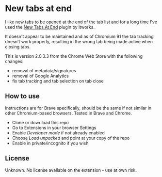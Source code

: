# New tabs at end

I like new tabs to be opened at the end of the tab list and for a long
time I've used the [New Tabs At End](https://chrome.google.com/webstore/detail/new-tabs-at-end/bgogjfbkjgjhonhikkkflpkgpcpfljoa)
plugin by itworks.

It doesn't appear to be maintained and as of Chromium 91 the tab
tracking doesn't work properly, resulting in the wrong tab being made
active when closing tabs.

This is version 2.0.3.3 from the Chrome Web Store with the following
changes:

- removal of metadata/signatures
- removal of Google Analytics
- fix tab tracking and tab selection on tab close

## How to use

Instructions are for Brave specifically, should be the same if not
similar in other Chromium-based browsers. Tested in Brave and Chrome.

- Clone or download this repo
- Go to Extensions in your browser Settings
- Enable _Developer mode_ if not already enabled
- Choose _Load unpacked_ and point at your copy of the repo
- Enable in private/incognito if you wish

## License

Unknown. No license available on the extension - use at own risk.
